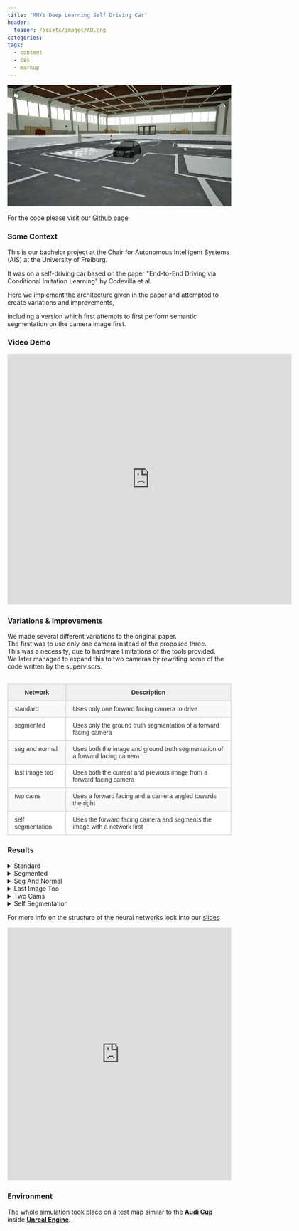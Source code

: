 ```yaml
---
title: "MNYs Deep Learning Self Driving Car"
header:
  teaser: /assets/images/AD.png
categories:
tags:
  - content
  - css
  - markup
---
```


![Hero Image](assets/simulator-1.png "Demo of standard net")

For the code please visit our [Github page](https://github.com/mny-ais/AISProject)


### Some Context
This is our bachelor project at the Chair for Autonomous Intelligent Systems (AIS) at the University of Freiburg.<br>

It was on a self-driving car based on the paper "End-to-End Driving via Conditional Imitation Learning" by Codevilla et al.<br>

Here we implement the architecture given in the paper and attempted to create variations and improvements,<br>

including a version which first attempts to first perform semantic segmentation on the camera image first.<br>

### Video Demo
<div class="embed-container">
  <iframe
      src="https://player.vimeo.com/video/346883000"
      width="640"
      height="564"
      frameborder="0"
      webkitallowfullscreen
      mozallowfullscreen
      allowfullscreen>
  </iframe>
</div>

### Variations & Improvements
We made several different variations to the original paper.<br>
The first was to use only one camera instead of the proposed three.<br>
This was a necessity, due to hardware limitations of the tools provided.<br>
We later managed to expand this to two cameras by rewriting some of the code written by the supervisors.<br><br>

<!--
   -  | Network           | Description
   -  |-------------------|-------------
   -  | standard          | Uses only one forward facing camera to drive
   -  | segmented         | Uses only the ground truth segmentation of a forward facing camera
   -  | seg and normal    | Uses both the image and ground truth segmentation of a forward facing camera
   -  | last image too    | Uses both the current and previous image from a forward facing camera
   -  | two cams          | Uses a forward facing and a camera angled towards the right
   -  | self segmentation | Uses the forward facing camera and segments the image with a network first
   -
   -<style type="text/css">
   -.tg  {border-collapse:collapse;border-spacing:0;border-color:#9ABAD9;}
   -.tg td{font-family:Arial, sans-serif;font-size:14px;padding:10px 5px;border-style:solid;border-width:1px;overflow:hidden;word-break:normal;border-color:#9ABAD9;color:#444;background-color:#EBF5FF;}
   -.tg th{font-family:Arial, sans-serif;font-size:14px;font-weight:normal;padding:10px 5px;border-style:solid;border-width:1px;overflow:hidden;word-break:normal;border-color:#9ABAD9;color:#fff;background-color:#409cff;}
   -.tg .tg-1wig{font-weight:bold;text-align:left;vertical-align:top}
   -.tg .tg-hmp3{background-color:#D2E4FC;text-align:left;vertical-align:top}
   -.tg .tg-sf3y{background-color:#D2E4FC;font-family:Arial, Helvetica, sans-serif !important;;text-align:left;vertical-align:top}
   -.tg .tg-0lax{text-align:left;vertical-align:top}
   -</style>
   -<table class="tg">
   -  <tr>
   -    <th class="tg-1wig">Network</th>
   -    <th class="tg-1wig">Description</th>
   -  </tr>
   -  <tr>
   -    <td class="tg-hmp3">standard</td>
   -    <td class="tg-hmp3">Uses only one forward facing camera to drive</td>
   -  </tr>
   -  <tr>
   -    <td class="tg-0lax">segmented</td>
   -    <td class="tg-0lax">Uses only the ground truth segmentation of a forward facing camera</td>
   -  </tr>
   -  <tr>
   -    <td class="tg-hmp3">seg and normal</td>
   -    <td class="tg-sf3y">Uses both the image and ground truth segmentation of a forward facing camera</td>
   -  </tr>
   -  <tr>
   -    <td class="tg-0lax">last image too</td>
   -    <td class="tg-0lax">Uses both the current and previous image from a forward facing camera</td>
   -  </tr>
   -  <tr>
   -    <td class="tg-hmp3">two cams</td>
   -    <td class="tg-hmp3">Uses a forward facing and a camera angled towards the right</td>
   -  </tr>
   -  <tr>
   -    <td class="tg-0lax">self segmentation</td>
   -    <td class="tg-0lax">Uses the forward facing camera and segments the image with a network first</td>
   -  </tr>
   -</table>
   -->
<style type="text/css">
.tg  {border-collapse:collapse;border-spacing:0;border-color:#ccc;}
.tg td{font-family:Arial, sans-serif;font-size:14px;padding:10px 15px;border-style:solid;border-width:1px;overflow:hidden;word-break:normal;border-color:#ccc;color:#333;background-color:#fff;}
.tg th{font-family:Arial, sans-serif;font-size:14px;font-weight:normal;padding:10px 5px;border-style:solid;border-width:1px;overflow:hidden;word-break:normal;border-color:#ccc;color:#333;background-color:#f0f0f0;}
.tg .tg-tebh{background-color:#f9f9f9;font-family:Arial, Helvetica, sans-serif !important;;text-align:left;vertical-align:top}
.tg .tg-buh4{background-color:#f9f9f9;text-align:left;vertical-align:top}
.tg .tg-amwm{font-weight:bold;text-align:center;vertical-align:top}
.tg .tg-0lax{text-align:left;vertical-align:top}
</style>
<table class="tg">
  <tr>
    <th class="tg-amwm">Network</th>
    <th class="tg-amwm">Description</th>
  </tr>
  <tr>
    <td class="tg-buh4">standard</td>
    <td class="tg-buh4">Uses only one forward facing camera to drive</td>
  </tr>
  <tr>
    <td class="tg-0lax">segmented</td>
    <td class="tg-0lax">Uses only the ground truth segmentation of a forward facing camera</td>
  </tr>
  <tr>
    <td class="tg-buh4">seg and normal</td>
    <td class="tg-tebh">Uses both the image and ground truth segmentation of a forward facing camera</td>
  </tr>
  <tr>
    <td class="tg-0lax">last image too</td>
    <td class="tg-0lax">Uses both the current and previous image from a forward facing camera</td>
  </tr>
  <tr>
    <td class="tg-buh4">two cams</td>
    <td class="tg-buh4">Uses a forward facing and a camera angled towards the right</td>
  </tr>
  <tr>
    <td class="tg-0lax">self segmentation</td>
    <td class="tg-0lax">Uses the forward facing camera and segments the image with a network first</td>
  </tr>
</table>

### Results
<!--Infos on the different variations-->
<details> 
  <summary>Standard</summary>
   <p>  Single camera and otherwise the implementation from the paper.<br>
        Works pretty well and is shown on the video.<br>
        This is on the testing dataset / unknown map and only with a small amount of data.</p> 
</details>
<details> 
  <summary>Segmented</summary>
   <p> Has the ground truth segmentation of a single camera output.<br>
        As expected the results of this artificial neural network are extremely
        good and it handles even difficult problems with ease.<br>
        Obtaining such a perfect segmentation in reality is of course very hard if not impossible.</p> 
        Had some problems with lanes coming from the opposite direction, as they had the same coloring<br>
        (eg. left lane one color right lane another) and the left lanes from both sides had the same one.
</details>
<details> 
  <summary>Seg And Normal</summary>
   <p> Had both the original image of a camera as well as its ground truth segmentation.<br>
        It did not perform better in most situations, as it carried with it some errors of the image only,<br>
        like thinking multiple parking spaces in a row are another lane.<br>
        It performed better than the segmentation only on streets with two lanes for each direction,<br>
        this was likely becuase it now saw the line separating the two directions.
        In general it was perfoming on the same level as seg. only.</p> 
</details>
<details> 
  <summary>Last Image Too</summary>
   <p> This one was a bit tough and brought some problems,<br>
        as we doubled the input space it saved something similar to a state machine.<br>
        It tended to overcorrect, as it thought it was still very bad,<br>
        when it saw the last picture as the same as the new one before.<br>
        Though this was probably only because we trained it with the normal dataset.<br>
        In the end we were constrained by the end of the project.</p> 
</details>
<details> 
  <summary>Two Cams</summary>
   <p> A second image from the same position facing a bit to the left,<br>
        though in hindsight we should've done it to the right,<br>
        to get the outer side of the lanes in better view.<br>
        This overcorrected to the left, as it had the same problem as last img. too.<br>
        With a bigger dataset both would've probably just ignored the other image.</p> 
</details>
<details> 
  <summary>Self Segmentation</summary>
   <p> Here we implemented our own segmentation network to segment street,<br>
        lines indicating lanes and unimportant stuff.<br>
        Sadly on the computers provided this could barely run in real time and<br>
        lagged terribly, even though it worked quite well, if slow on our GPU.</p> 
</details>

For more info on the structure of the neural networks look into our [slides](/assets/AIS-Project.pdf)

<style>
.responsive-wrap iframe{ max-width: 100%;}
</style>
<div class="responsive-wrap">
<!-- this is the embed code provided by Google -->
<iframe src="https://docs.google.com/presentation/d/e/2PACX-1vTzGNXiUU3pggNZtoAv8Kh121AKM4Yoeise1na-jsMc2sZhS_MFcNcQCBsZy0yDV1Sl_UCXugQpBded/embed?start=false&loop=true&delayms=5000" frameborder="0" width="960" height="569" allowfullscreen="true" mozallowfullscreen="true" webkitallowfullscreen="true"></iframe>
<!-- Google embed ends -->
</div>

### Environment
The whole simulation took place on a test map similar to the [**Audi Cup**]("https://www.audicup.com/" "Audi Cup") inside [**Unreal Engine**]("https://www.audicup.com/" "Unreal Engine").<br>
